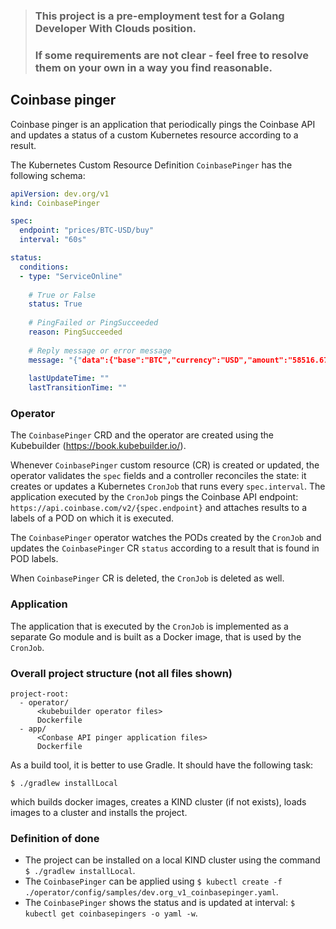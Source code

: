 > ### This project is a pre-employment test for a Golang Developer With Clouds position.
> ### If some requirements are not clear - feel free to resolve them on your own in a way you find reasonable.

## Coinbase pinger

Coinbase pinger is an application that periodically pings the Coinbase API and updates a status of a custom Kubernetes resource according to a result.

The Kubernetes Custom Resource Definition `CoinbasePinger` has the following schema:

```yaml
apiVersion: dev.org/v1
kind: CoinbasePinger

spec:
  endpoint: "prices/BTC-USD/buy"
  interval: "60s"

status:
  conditions:
  - type: "ServiceOnline"
    
    # True or False
    status: True
    
    # PingFailed or PingSucceeded
    reason: PingSucceeded
    
    # Reply message or error message
    message: "{"data":{"base":"BTC","currency":"USD","amount":"58516.67"}}"
    
    lastUpdateTime: ""
    lastTransitionTime: ""
```

### Operator

The `CoinbasePinger` CRD and the operator are created using the Kubebuilder (https://book.kubebuilder.io/).

Whenever `CoinbasePinger` custom resource (CR) is created or updated, the operator validates the `spec` fields and a controller reconciles the state: it creates or updates a Kubernetes `CronJob` that runs every `spec.interval`. The application executed by the `CronJob` pings the Coinbase API endpoint: `https://api.coinbase.com/v2/{spec.endpoint}` and attaches results to a labels of a POD on which it is executed.

The `CoinbasePinger` operator watches the PODs created by the `CronJob` and updates the `CoinbasePinger` CR `status` according to a result that is found in POD labels.

When `CoinbasePinger` CR is deleted, the `CronJob` is deleted as well.

### Application

The application that is executed by the `CronJob` is implemented as a separate Go module and is built as a Docker image, that is used by the `CronJob`.

### Overall project structure (not all files shown)

```
project-root:
  - operator/
      <kubebuilder operator files>
      Dockerfile
  - app/
      <Conbase API pinger application files>
      Dockerfile
```

As a build tool, it is better to use Gradle. It should have the following task:
```bass
$ ./gradlew installLocal
```
which builds docker images, creates a KIND cluster (if not exists), loads images to a cluster and installs the project.

### Definition of done

- The project can be installed on a local KIND cluster using the command `$ ./gradlew installLocal`.
- The `CoinbasePinger` can be applied using `$ kubectl create -f ./operator/config/samples/dev.org_v1_coinbasepinger.yaml`.
- The `CoinbasePinger` shows the status and is updated at interval: `$ kubectl get coinbasepingers -o yaml -w`.
  




